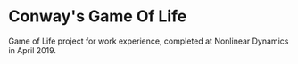 # Conway's Game Of Life

Game of Life project for work experience, completed at Nonlinear Dynamics in April 2019.
